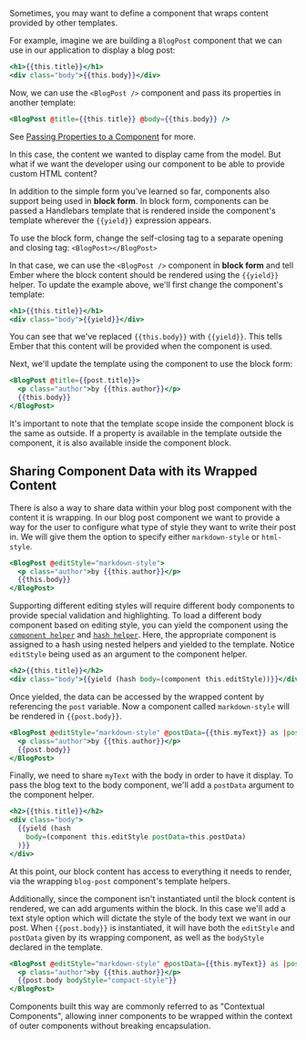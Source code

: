 Sometimes, you may want to define a component that wraps content provided by other templates.

For example, imagine we are building a `BlogPost` component that we can use in our application to display a blog post:

```handlebars {data-filename=app/templates/components/blog-post.hbs}
<h1>{{this.title}}</h1>
<div class="body">{{this.body}}</div>
```

Now, we can use the `<BlogPost />` component and pass its properties in another template:

```handlebars
<BlogPost @title={{this.title}} @body={{this.body}} />
```

See [Passing Properties to a Component](../passing-properties-to-a-component/) for more.

In this case, the content we wanted to display came from the model.
But what if we want the developer using our component to be able to provide custom HTML content?

In addition to the simple form you've learned so far,
components also support being used in **block form**.
In block form, components can be passed a Handlebars template that is rendered inside the component's template wherever the `{{yield}}` expression appears.

To use the block form, change the self-closing tag to a separate opening and closing tag: `<BlogPost></BlogPost>`

In that case, we can use the `<BlogPost />` component in **block form** and tell Ember where the block content should be rendered using the `{{yield}}` helper.
To update the example above, we'll first change the component's template:

```handlebars {data-filename=app/templates/components/blog-post.hbs}
<h1>{{this.title}}</h1>
<div class="body">{{yield}}</div>
```

You can see that we've replaced `{{this.body}}` with `{{yield}}`.
This tells Ember that this content will be provided when the component is used.

Next, we'll update the template using the component to use the block form:

```handlebars {data-filename=app/templates/index.hbs}
<BlogPost @title={{post.title}}>
  <p class="author">by {{this.author}}</p>
  {{this.body}}
</BlogPost>
```

It's important to note that the template scope inside the component block is the same as outside.
If a property is available in the template outside the component, it is also available inside the component block.

## Sharing Component Data with its Wrapped Content

There is also a way to share data within your blog post component with the content it is wrapping.
In our blog post component we want to provide a way for the user to configure what type of style they want to write their post in.
We will give them the option to specify either `markdown-style` or `html-style`.

```handlebars {data-filename=app/templates/index.hbs}
<BlogPost @editStyle="markdown-style">
  <p class="author">by {{this.author}}</p>
  {{this.body}}
</BlogPost>
```

Supporting different editing styles will require different body components to provide special validation and highlighting.
To load a different body component based on editing style,
you can yield the component using the [`component helper`](https://www.emberjs.com/api/ember/release/classes/Ember.Templates.helpers/methods/component?anchor=component) and [`hash helper`](https://www.emberjs.com/api/ember/release/classes/Ember.Templates.helpers/methods/hash?anchor=hash). 
Here, the appropriate component is assigned to a hash using nested helpers and yielded to the template.
Notice `editStyle` being used as an argument to the component helper.

```handlebars {data-filename=app/templates/components/blog-post.hbs}
<h2>{{this.title}}</h2>
<div class="body">{{yield (hash body=(component this.editStyle))}}</div>
```

Once yielded, the data can be accessed by the wrapped content by referencing the `post` variable.
Now a component called `markdown-style` will be rendered in `{{post.body}}`.

```handlebars {data-filename=app/templates/index.hbs}
<BlogPost @editStyle="markdown-style" @postData={{this.myText}} as |post|>
  <p class="author">by {{this.author}}</p>
  {{post.body}}
</BlogPost>
```

Finally, we need to share `myText` with the body in order to have it display.
To pass the blog text to the body component, we'll add a `postData` argument to the component helper.

```handlebars {data-filename=app/templates/components/blog-post.hbs}
<h2>{{this.title}}</h2>
<div class="body">
  {{yield (hash
    body=(component this.editStyle postData=this.postData)
  )}}
</div>
```

At this point, our block content has access to everything it needs to render,
via the wrapping `blog-post` component's template helpers.

Additionally, since the component isn't instantiated until the block content is rendered,
we can add arguments within the block.
In this case we'll add a text style option which will dictate the style of the body text we want in our post.
When `{{post.body}}` is instantiated, it will have both the `editStyle` and `postData` given by its wrapping component,
as well as the `bodyStyle` declared in the template.

```handlebars {data-filename=app/templates/index.hbs}
<BlogPost @editStyle="markdown-style" @postData={{this.myText}} as |post|>
  <p class="author">by {{this.author}}</p>
  {{post.body bodyStyle="compact-style"}}
</BlogPost>
```

Components built this way are commonly referred to as "Contextual Components",
allowing inner components to be wrapped within the context of outer components without breaking encapsulation.
